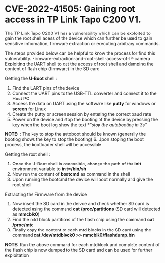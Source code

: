 # CVE-2022-41505: Gaining root access in TP Link Tapo C200 V1.

The TP Link Tapo C200 V1 has a vulnerability which can be exploited to gain the root shell acess of the device which can further be used to gain sensitive information, firmware extraction or executing arbitrary commands.

The steps provided below can be helpful to know the process for find this vulnerability. 
Firmware-extraction-and-root-shell-access-of-IP-camera
Exploiting the UART shell to get the access of root shell and dumping the content of flash chip (firmware) in the SD card 


Getting the **U-Boot** shell :
1. Find the UART pins of the device
2. Connect the UART pins to the USB-TTL converter and connect it to the Host PC 
3. Access the data on UART using the software like **putty** for windows or **screen** for Linux
4. Create the putty or screen session by entering the correct baud rate
5. Power on the device and stop the booting of the device by pressing the key when the boot log show the text **"stop the autobooting in 3s"*

**NOTE:** : The key to stop the autoboot should be known (generally the bootlog shows the key to stop the booting)
6. Upon stoping the boot process, the bootloader shell will be accessible


Getting the root shell :
1. Once the U-Boot shell is accessible, change the path of the **init** environment variable to **init=/bin/sh**
2. Now run the content of **bootcmd** as command in the shell
3. Upon running the bootcmd the device will boot normally and give the root shell

Extracting the Firmware from the device
1. Now insert the SD card in the deivce and check whether SD card is detected using the command **cat /proc/partitions** (SD card will detected as **mmcblk0**)
2. Find the mtd block partitions of the flash chip using the command **cat /proc/mtd**
3. Finally copy the content of each mtd blocks in the SD card using the command **cat /dev/mtdblock0 >> mmcblk0/flashdump.bin**

**NOTE:** Run the above command for each mtdblock and complete content of the flash chip is now dumped to the SD card and can be used for further exploitation
